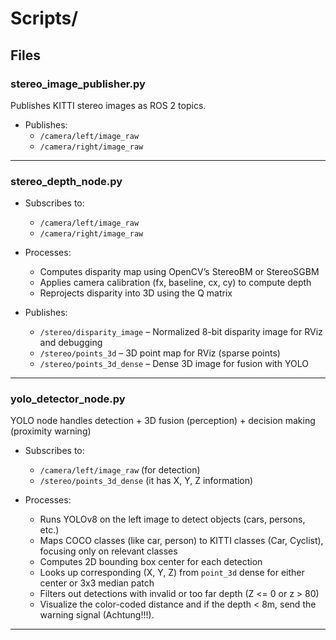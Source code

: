 # Scripts/

## Files

### **stereo_image_publisher.py**

Publishes KITTI stereo images as ROS 2 topics.

- Publishes: 
  - `/camera/left/image_raw`
  - `/camera/right/image_raw`

---

### **stereo_depth_node.py**

- Subscribes to:
  - `/camera/left/image_raw`
  - `/camera/right/image_raw`

- Processes:
  - Computes disparity map using OpenCV’s StereoBM or StereoSGBM
  - Applies camera calibration (fx, baseline, cx, cy) to compute depth
  - Reprojects disparity into 3D using the Q matrix

- Publishes:
  - `/stereo/disparity_image` – Normalized 8-bit disparity image for RViz and debugging
  - `/stereo/points_3d` – 3D point map for RViz (sparse points)
  - `/stereo/points_3d_dense` – Dense 3D image for fusion with YOLO
---

### **yolo_detector_node.py**

YOLO node handles detection + 3D fusion (perception) + decision making (proximity warning)

- Subscribes to:
  - `/camera/left/image_raw` (for detection)
  - `/stereo/points_3d_dense` (it has X, Y, Z information)

- Processes:
  - Runs YOLOv8 on the left image to detect objects (cars, persons, etc.)
  - Maps COCO classes (like car, person) to KITTI classes (Car, Cyclist), focusing only on relevant classes
  - Computes 2D bounding box center for each detection
  - Looks up corresponding (X, Y, Z) from `point_3d` dense for either center or 3x3 median patch
  - Filters out detections with invalid or too far depth (Z <= 0 or z > 80)
  - Visualize the color-coded distance and if the depth < 8m, send the warning signal (Achtung!!!).

---
